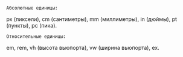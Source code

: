     Абсолютные единицы:
px (пиксели),
cm (сантиметры), 
mm (миллиметры),
in (дюймы),
pt (пункты),
pc (пика).



    Относительные единицы:
em,
rem,
vh (высота вьюпорта),
vw (ширина вьюпорта),
ex.